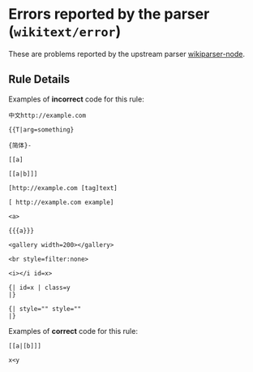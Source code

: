 # Errors reported by the parser (`wikitext/error`)

<!-- end auto-generated rule header -->

These are problems reported by the upstream parser [wikiparser-node](https://github.com/bhsd-harry/wikiparser-node).

## Rule Details

Examples of **incorrect** code for this rule:

```wikitext
中文http://example.com

{{T|arg=something}

{简体}-

[[a]

[[a|b]]]

[http://example.com [tag]text]

[ http://example.com example]

<a>

{{{a}}}

<gallery width=200></gallery>

<br style=filter:none>

<i></i id=x>

{| id=x | class=y
|}

{| style="" style=""
|}
```

Examples of **correct** code for this rule:

```wikitext
[[a|[b]]]

x<y
```
